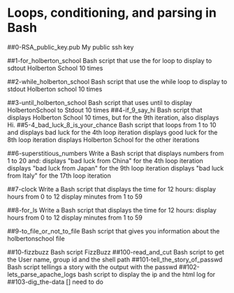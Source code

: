 # Loops, conditioning, and parsing in Bash

##0-RSA_public_key.pub
My public ssh key

##1-for_holberton_school
Bash script that use the for loop to display to sdtout Holberton School 10 times

##2-while_holberton_school
Bash script that use the while loop to display to stdout Holberton school 10 times

##3-until_holberton_school
Bash script that uses until to display HolbertonSchool to Stdout 10 times
##4-if_9_say_hi
Bash script that displays Holberton School 10 times, but for the 9th iteration, also displays Hi.
##5-4_bad_luck_8_is_your_chance
Bash script that loops from 1 to 10 and
    displays bad luck for the 4th loop iteration
    displays good luck for the 8th loop iteration
    displays Holberton School for the other iterations

##6-superstitious_numbers
Write a Bash script that displays numbers from 1 to 20 and:
    displays "bad luck from China" for the 4th loop iteration
    displays "bad luck from Japan" for the 9th loop iteration
    displays "bad luck from Italy" for the 17th loop iteration

##7-clock
Write a Bash script that displays the time for 12 hours:
    display hours from 0 to 12
    display minutes from 1 to 59

##8-for_ls
Write a Bash script that displays the time for 12 hours:
    display hours from 0 to 12
    display minutes from 1 to 59

##9-to_file_or_not_to_file
Bash script that gives you information about the holbertonschool file

##10-fizzbuzz
Bash script FizzBuzz
##100-read_and_cut
Bash script to get the User name, group id and the shell path
##101-tell_the_story_of_passwd
Bash script tellings a story with the output with the passwd
##102-lets_parse_apache_logs
bash script to display the ip and the html log for
##103-dig_the-data
[] need to do
